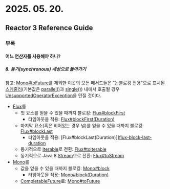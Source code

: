 # 2025. 05. 20.

## Reactor 3 Reference Guide

### 부록

#### 어느 연산자를 사용해야 하나?

##### 8. 동기(synchronous) 세상으로 돌아가기

참고: [Mono#toFuture][mono-to-future]를 제외한 이곳의 모든 메서드들은 "논블로킹 전용"으로 표시된 [스케줄러][reactor-core-scheduler](기본값은 [parallel()][reactor-core-scheduler-parallel]과 [single()][reactor-core-scheduler-single]) 내에서 호출될 경우 [UnsupportedOperatorException][unsupported-operator-exception]을 던질 것이다.

* [Flux<T>][flux]를
  * 첫 요소를 얻을 수 있을 때까지 블로킹: [Flux#blockFirst][flux-block-first]
    * 타임아웃을 적용: [Flux#blockFirst(Duration)][flux-block-first-duration]
  * 마지막 요소(혹은 비어있는 경우 널)를 얻을 수 있을 때까지 블로킹: [Flux#blockLast][flux-block-last]
    * 타임아웃을 적용: [Flux#blockLast(Duration)]][flux-block-last-duration]
  * 동기적으로 [Iterable<T>][iterable]로 전환: [Flux#toIterable][flux-to-iterable]
  * 동기적으로 Java 8 [Stream<T>][stream]으로 전환: [Flux#toStream][flux-to-stream]
* [Mono<T>][mono]를
  * 값을 얻을 수 있을 때까지 블로킹: [Mono#block][mono-block]
    * 타임아웃을 적용: [Mono#block(Duration)][mono-block-duration]
  * [CompletableFuture<T>][completable-future]로: [Mono#toFuture][mono-to-future]



[mono-to-future]: https://projectreactor.io/docs/core/release/api/reactor/core/publisher/Mono.html#toFuture--
[reactor-core-scheduler]: https://projectreactor.io/docs/core/release/api/reactor/core/scheduler/Scheduler.html
[reactor-core-scheduler-parallel]: https://projectreactor.io/docs/core/release/api/reactor/core/scheduler/Schedulers.html#parallel--
[reactor-core-scheduler-single]: https://projectreactor.io/docs/core/release/api/reactor/core/scheduler/Schedulers.html#single--
[unsupported-operator-exception]: https://docs.oracle.com/javase/8/docs/api/java/lang/UnsupportedOperationException.html?is-external=true
[flux]: https://projectreactor.io/docs/core/release/api/reactor/core/publisher/Flux.html
[flux-block-first]: https://projectreactor.io/docs/core/release/api/reactor/core/publisher/Flux.html#blockFirst--
[flux-block-first-duration]: https://projectreactor.io/docs/core/release/api/reactor/core/publisher/Flux.html#blockFirst-java.time.Duration-
[flux-block-last]: https://projectreactor.io/docs/core/release/api/reactor/core/publisher/Flux.html#blockLast--
[flux-block-last-duration]: https://projectreactor.io/docs/core/release/api/reactor/core/publisher/Flux.html#blockLast-java.time.Duration-
[iterable]: https://docs.oracle.com/javase/8/docs/api/java/lang/Iterable.html?is-external=true
[flux-to-iterable]: https://projectreactor.io/docs/core/release/api/reactor/core/publisher/Flux.html#toIterable--
[stream]: https://docs.oracle.com/javase/8/docs/api/java/util/stream/Stream.html
[flux-to-stream]: https://projectreactor.io/docs/core/release/api/reactor/core/publisher/Flux.html#toStream--
[mono]: https://projectreactor.io/docs/core/release/api/reactor/core/publisher/Mono.html
[mono-block]: https://projectreactor.io/docs/core/release/api/reactor/core/publisher/Mono.html#block--
[mono-block-duration]: https://projectreactor.io/docs/core/release/api/reactor/core/publisher/Mono.html#block-java.time.Duration-
[completable-future]: https://docs.oracle.com/javase/8/docs/api/java/util/concurrent/CompletableFuture.html
